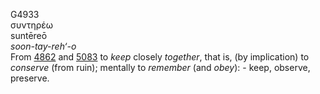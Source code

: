 <body>
  <p>G4933<br>  συντηρέω  <br> suntēreō  <br><i>soon-tay-reh‘-o </i><br>From <a href="g4862.htm">4862</a> and <a href="g5083.htm">5083</a>  to <i>keep</i> closely <i>together</i>, that is, (by implication) to <i>conserve</i> (from ruin); mentally to <i>remember</i> (and <i>obey</i>): - keep, observe, preserve.<br></p>
 </body>